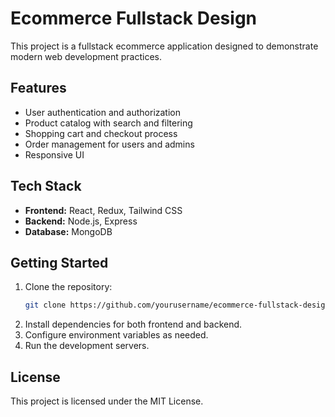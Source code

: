 # Ecommerce Fullstack Design

This project is a fullstack ecommerce application designed to demonstrate modern web development practices.

## Features

- User authentication and authorization
- Product catalog with search and filtering
- Shopping cart and checkout process
- Order management for users and admins
- Responsive UI

## Tech Stack

- **Frontend:** React, Redux, Tailwind CSS
- **Backend:** Node.js, Express
- **Database:** MongoDB

## Getting Started

1. Clone the repository:
   ```bash
   git clone https://github.com/yourusername/ecommerce-fullstack-design.git
   ```
2. Install dependencies for both frontend and backend.
3. Configure environment variables as needed.
4. Run the development servers.

## License

This project is licensed under the MIT License.

